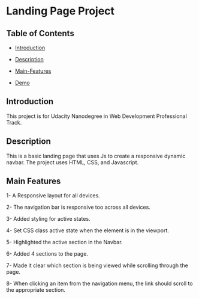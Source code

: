 # Landing Page Project

## Table of Contents

* [Introduction](#introduction)

* [Description](#description)

* [Main-Features](#main-features)

- [Demo]()

## Introduction

This project is for Udacity Nanodegree in Web Development Professional Track.

## Description

This is a basic landing page that uses Js to create a responsive dynamic navbar. The project uses HTML, CSS, and Javascript.

## Main Features

1- A Responsive layout for all devices.

2- The navigation bar is responsive too across all devices.

3- Added styling for active states.

4- Set CSS class active state when the element is in the viewport.

5- Highlighted the active section in the Navbar.

6- Added 4 sections to the page.

7- Made it clear which section is being viewed while scrolling through the page.

8- When clicking an item from the navigation menu, the link should scroll to the appropriate section.
